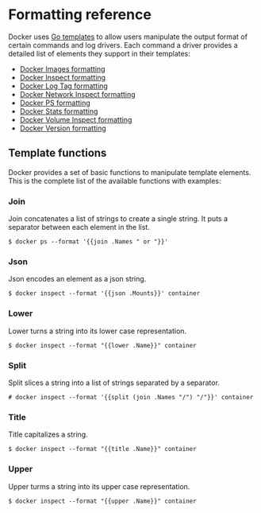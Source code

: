 <!--[metadata]>
+++
title = "Format command and log output"
description = "CLI and log output formatting reference"
keywords = ["format, formatting, output, templates, log"]
[menu.main]
parent = "engine_admin"
weight=7
+++
<![end-metadata]-->

# Formatting reference

Docker uses [Go templates](https://golang.org/pkg/text/template/) to allow users manipulate the output format
of certain commands and log drivers. Each command a driver provides a detailed
list of elements they support in their templates:

- [Docker Images formatting](../reference/commandline/images.md#formatting)
- [Docker Inspect formatting](../reference/commandline/inspect.md#examples)
- [Docker Log Tag formatting](logging/log_tags.md)
- [Docker Network Inspect formatting](../reference/commandline/network_inspect.md)
- [Docker PS formatting](../reference/commandline/ps.md#formatting)
- [Docker Stats formatting](../reference/commandline/stats.md#formatting)
- [Docker Volume Inspect formatting](../reference/commandline/volume_inspect.md)
- [Docker Version formatting](../reference/commandline/version.md#examples)

## Template functions

Docker provides a set of basic functions to manipulate template elements.
This is the complete list of the available functions with examples:

### Join

Join concatenates a list of strings to create a single string.
It puts a separator between each element in the list.

	$ docker ps --format '{{join .Names " or "}}'

### Json

Json encodes an element as a json string.

	$ docker inspect --format '{{json .Mounts}}' container

### Lower

Lower turns a string into its lower case representation.

	$ docker inspect --format "{{lower .Name}}" container

### Split

Split slices a string into a list of strings separated by a separator.

	# docker inspect --format '{{split (join .Names "/") "/"}}' container

### Title

Title capitalizes a string.

	$ docker inspect --format "{{title .Name}}" container

### Upper

Upper turms a string into its upper case representation.

	$ docker inspect --format "{{upper .Name}}" container
